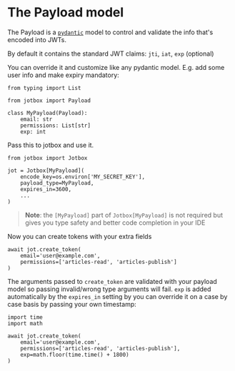 # The Payload model

The Payload is a [`pydantic`](https://pydantic-docs.helpmanual.io/) 
model to control and validate the info that's encoded into JWTs.

By default it contains the standard JWT claims: `jti`, `iat`, `exp` (optional)

You can override it and customize like any pydantic model.
E.g. add some user info and make expiry mandatory:

```python3
from typing import List

from jotbox import Payload

class MyPayload(Payload):
    email: str
    permissions: List[str]
    exp: int
```

Pass this to jotbox and use it.

```python3
from jotbox import Jotbox

jot = Jotbox[MyPayload](
    encode_key=os.environ['MY_SECRET_KEY'],
    payload_type=MyPayload,
    expires_in=3600,
    ...
)
```
> **Note**: the `[MyPayload]` part of `Jotbox[MyPayload]` is not required
but gives you type safety and better code completion in your IDE

Now you can create tokens with your extra fields

```python3
await jot.create_token(
    email='user@example.com',
    permissions=['articles-read', 'articles-publish']
)
```

The arguments passed to `create_token` are validated with your payload model
so passing invalid/wrong type arguments will fail.
`exp` is added automatically by the `expires_in` setting by you can override it
on a case by case basis by passing your own timestamp:

```python3
import time
import math

await jot.create_token(
    email='user@example.com',
    permissions=['articles-read', 'articles-publish'],
    exp=math.floor(time.time() + 1800)
)
```

